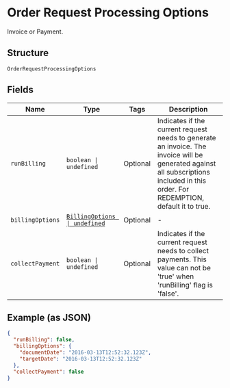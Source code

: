 
# Order Request Processing Options

Invoice or Payment.

## Structure

`OrderRequestProcessingOptions`

## Fields

| Name | Type | Tags | Description |
|  --- | --- | --- | --- |
| `runBilling` | `boolean \| undefined` | Optional | Indicates if the current request needs to generate an invoice. The invoice will be generated against all subscriptions included in this order. For REDEMPTION, default it to true. |
| `billingOptions` | [`BillingOptions \| undefined`](../../doc/models/billing-options.md) | Optional | - |
| `collectPayment` | `boolean \| undefined` | Optional | Indicates if the current request needs to collect payments. This value can not be 'true' when 'runBilling' flag is 'false'. |

## Example (as JSON)

```json
{
  "runBilling": false,
  "billingOptions": {
    "documentDate": "2016-03-13T12:52:32.123Z",
    "targetDate": "2016-03-13T12:52:32.123Z"
  },
  "collectPayment": false
}
```

